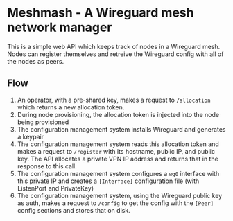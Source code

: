 # Meshmash - A Wireguard mesh network manager

This is a simple web API which keeps track of nodes in a Wireguard mesh. Nodes can
register themselves and retreive the Wireguard config with all of the nodes as peers.

## Flow
1. An operator, with a pre-shared key, makes a request to `/allocation` which returns a
   new allocation token.
2. During node provisioning, the allocation token is injected into the node being
   provisioned
3. The configuration management system installs Wireguard and generates a keypair
4. The configuration management system reads this allocation token and makes a request
   to `/register` with its hostname, public IP, and public key. The API allocates a
   private VPN IP address and returns that in the response to this call.
5. The configuration management system configures a `wg0` interface with this private
   IP and creates a `[Interface]` configuration file (with ListenPort and PrivateKey)
6. The configuration management system, using the Wireguard public key as auth, makes a
   request to `/config` to get the config with the `[Peer]` config sections and stores
   that on disk.
